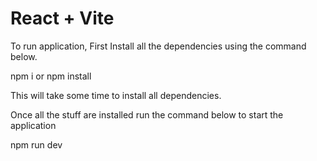 # React + Vite
To run application,
First Install all the dependencies using the command below.

npm i 
or 
npm install

This will take some time to install all dependencies.

Once all the stuff are installed run the command below to start the application

npm run dev

